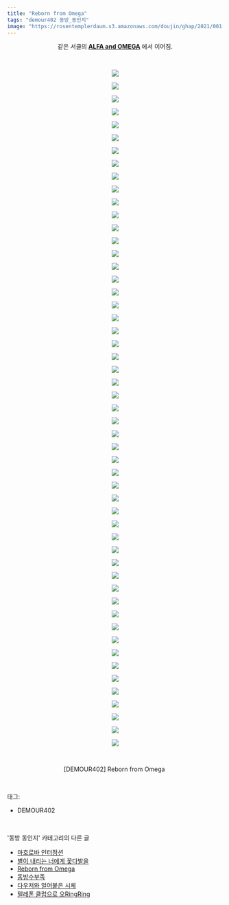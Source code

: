 ```yaml
---
title: "Reborn from Omega"
tags: "demour402 동방_동인지"
image: "https://rosentemplerdaum.s3.amazonaws.com/doujin/ghap/2021/001.jpg"
---
```

<div class="article">
<p style="text-align: center; clear: none; float: none;">같은 서클의<b> <a class="tx-link" href="http://ghaptouhou.tistory.com/1524" target="_blank">ALFA and OMEGA</a> </b>에서 이어짐.</p>
<p style="text-align: center; clear: none; float: none;"><br/></p>
<p style="text-align: center; clear: none; float: none;"><img src="{{ site.imgserver10 }}/ghap/2021/001.jpg"/></p>
<p style="text-align: center; clear: none; float: none;"><img src="{{ site.imgserver10 }}/ghap/2021/002.jpg"/></p>
<p style="text-align: center; clear: none; float: none;"><img src="{{ site.imgserver10 }}/ghap/2021/003.jpg"/></p>
<p style="text-align: center; clear: none; float: none;"><img src="{{ site.imgserver10 }}/ghap/2021/004.jpg"/></p>
<p style="text-align: center; clear: none; float: none;"><img src="{{ site.imgserver10 }}/ghap/2021/005.jpg"/></p>
<p style="text-align: center; clear: none; float: none;"><img src="{{ site.imgserver10 }}/ghap/2021/006.jpg"/></p>
<p style="text-align: center; clear: none; float: none;"><img src="{{ site.imgserver10 }}/ghap/2021/007.jpg"/></p>
<p style="text-align: center; clear: none; float: none;"><img src="{{ site.imgserver10 }}/ghap/2021/008.jpg"/></p>
<p style="text-align: center; clear: none; float: none;"><img src="{{ site.imgserver10 }}/ghap/2021/009.jpg"/></p>
<p style="text-align: center; clear: none; float: none;"><img src="{{ site.imgserver10 }}/ghap/2021/010.jpg"/></p>
<p style="text-align: center; clear: none; float: none;"><img src="{{ site.imgserver10 }}/ghap/2021/011.jpg"/></p>
<p style="text-align: center; clear: none; float: none;"><img src="{{ site.imgserver10 }}/ghap/2021/012.jpg"/></p>
<p style="text-align: center; clear: none; float: none;"><img src="{{ site.imgserver10 }}/ghap/2021/013.jpg"/></p>
<p style="text-align: center; clear: none; float: none;"><img src="{{ site.imgserver10 }}/ghap/2021/014.jpg"/></p>
<p style="text-align: center; clear: none; float: none;"><img src="{{ site.imgserver10 }}/ghap/2021/015.jpg"/></p>
<p style="text-align: center; clear: none; float: none;"><img src="{{ site.imgserver10 }}/ghap/2021/016.jpg"/></p>
<p style="text-align: center; clear: none; float: none;"><img src="{{ site.imgserver10 }}/ghap/2021/017.jpg"/></p>
<p style="text-align: center; clear: none; float: none;"><img src="{{ site.imgserver10 }}/ghap/2021/018.jpg"/></p>
<p style="text-align: center; clear: none; float: none;"><img src="{{ site.imgserver10 }}/ghap/2021/019.jpg"/></p>
<p style="text-align: center; clear: none; float: none;"><img src="{{ site.imgserver10 }}/ghap/2021/020.jpg"/></p>
<p style="text-align: center; clear: none; float: none;"><img src="{{ site.imgserver10 }}/ghap/2021/021.jpg"/></p>
<p style="text-align: center; clear: none; float: none;"><img src="{{ site.imgserver10 }}/ghap/2021/022.jpg"/></p>
<p style="text-align: center; clear: none; float: none;"><img src="{{ site.imgserver10 }}/ghap/2021/023.jpg"/></p>
<p style="text-align: center; clear: none; float: none;"><img src="{{ site.imgserver10 }}/ghap/2021/024.jpg"/></p>
<p style="text-align: center; clear: none; float: none;"><img src="{{ site.imgserver10 }}/ghap/2021/025.jpg"/></p>
<p style="text-align: center; clear: none; float: none;"><img src="{{ site.imgserver10 }}/ghap/2021/026.jpg"/></p>
<p style="text-align: center; clear: none; float: none;"><img src="{{ site.imgserver10 }}/ghap/2021/027.jpg"/></p>
<p style="text-align: center; clear: none; float: none;"><img src="{{ site.imgserver10 }}/ghap/2021/028.jpg"/></p>
<p style="text-align: center; clear: none; float: none;"><img src="{{ site.imgserver10 }}/ghap/2021/029.jpg"/></p>
<p style="text-align: center; clear: none; float: none;"><img src="{{ site.imgserver10 }}/ghap/2021/030.jpg"/></p>
<p style="text-align: center; clear: none; float: none;"><img src="{{ site.imgserver10 }}/ghap/2021/031.jpg"/></p>
<p style="text-align: center; clear: none; float: none;"><img src="{{ site.imgserver10 }}/ghap/2021/032.jpg"/></p>
<p style="text-align: center; clear: none; float: none;"><img src="{{ site.imgserver10 }}/ghap/2021/033.jpg"/></p>
<p style="text-align: center; clear: none; float: none;"><img src="{{ site.imgserver10 }}/ghap/2021/034.jpg"/></p>
<p style="text-align: center; clear: none; float: none;"><img src="{{ site.imgserver10 }}/ghap/2021/035.jpg"/></p>
<p style="text-align: center; clear: none; float: none;"><img src="{{ site.imgserver10 }}/ghap/2021/036.jpg"/></p>
<p style="text-align: center; clear: none; float: none;"><img src="{{ site.imgserver10 }}/ghap/2021/037.jpg"/></p>
<p style="text-align: center; clear: none; float: none;"><img src="{{ site.imgserver10 }}/ghap/2021/038.jpg"/></p>
<p style="text-align: center; clear: none; float: none;"><img src="{{ site.imgserver10 }}/ghap/2021/039.jpg"/></p>
<p style="text-align: center; clear: none; float: none;"><img src="{{ site.imgserver10 }}/ghap/2021/040.jpg"/></p>
<p style="text-align: center; clear: none; float: none;"><img src="{{ site.imgserver10 }}/ghap/2021/041.jpg"/></p>
<p style="text-align: center; clear: none; float: none;"><img src="{{ site.imgserver10 }}/ghap/2021/042.jpg"/></p>
<p style="text-align: center; clear: none; float: none;"><img src="{{ site.imgserver10 }}/ghap/2021/043.jpg"/></p>
<p style="text-align: center; clear: none; float: none;"><img src="{{ site.imgserver10 }}/ghap/2021/044.jpg"/></p>
<p style="text-align: center; clear: none; float: none;"><img src="{{ site.imgserver10 }}/ghap/2021/045.jpg"/></p>
<p style="text-align: center; clear: none; float: none;"><img src="{{ site.imgserver10 }}/ghap/2021/046.jpg"/></p>
<p style="text-align: center; clear: none; float: none;"><img src="{{ site.imgserver10 }}/ghap/2021/047.jpg"/></p>
<p style="text-align: center; clear: none; float: none;"><img src="{{ site.imgserver10 }}/ghap/2021/048.jpg"/></p>
<p style="text-align: center; clear: none; float: none;"><img src="{{ site.imgserver10 }}/ghap/2021/049.jpg"/></p>
<p style="text-align: center; clear: none; float: none;"><img src="{{ site.imgserver10 }}/ghap/2021/050.jpg"/></p>
<p style="text-align: center; clear: none; float: none;"><img src="{{ site.imgserver10 }}/ghap/2021/051.jpg"/></p>
<p style="text-align: center; clear: none; float: none;"><img src="{{ site.imgserver10 }}/ghap/2021/052.jpg"/></p>
<p style="text-align: center; clear: none; float: none;"><img src="{{ site.imgserver10 }}/ghap/2021/053.jpg"/></p>
<p style="text-align: center; clear: none; float: none;"><br/></p>
<p style="text-align: center; clear: none; float: none;">[DEMOUR402] Reborn from Omega </p>
<p style="text-align: center; clear: none; float: none;"></p>
</div><br/>
<div class="tagTrail">
<p>태그: </p>
<ul>
<li>DEMOUR402</li>
</ul>
</div><br/>
<div class="another">
<p>'동방 동인지' 카테고리의 다른 글</p>
<ul>
<li><a href="/ghap_2025">마호로바 인터정션</a></li>
<li><a href="/ghap_2022">별이 내리는 너에게 꽃다발을</a></li>
<li><a href="/ghap_2021">Reborn from Omega</a></li>
<li><a href="/ghap_2020">동방수부족</a></li>
<li><a href="/ghap_2019">다우저와 얼어붙은 시체</a></li>
<li><a href="/ghap_2018">텔레폰 클럽으로 오RingRing</a></li>
</ul>
</div><br/>
<div class="cb_module cb_fluid">
<div class="cb_wrt cb_profile">
</div><!-- commentList close -->
</div><br/>
